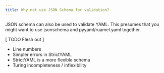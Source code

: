 ```yaml
---
title: Why not use JSON Schema for validation?
---
```


JSON schema can also be used to validate YAML. This presumes that
you might want to use jsonschema and pyyaml/ruamel.yaml together.

[ TODO Flesh out ]

- Line numbers
- Simpler errors in StrictYAML
- StrictYAML is a more flexible schema
- Turing incompleteness / inflexibility

